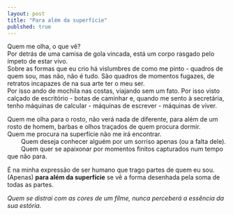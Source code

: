 ```yaml
---
layout: post
title: "Para além da superfície"
publshed: true
---
```


Quem me olha, o que vê?  
Por detrás de uma camisa de gola vincada, está um corpo rasgado pelo ímpeto de estar vivo.  
Sobre as formas que eu crio há vislumbres de como me pinto - quadros de quem sou, mas não, não é tudo. São quadros de momentos fugazes, de retratos incapazes de na sua arte ter o meu ser.  
Por isso ando de mochila nas costas, viajando sem um fato. Por isso visto calçado de escritório - botas de caminhar e, quando me sento à secretária, tenho máquinas de calcular - máquinas de escrever - máquinas de viver.  

Quem me olha para o rosto, não verá nada de diferente, para além de um rosto de homem, barbas e olhos traçados de quem procura dormir.  
Quem me procura na superfície não me irá encontrar.  
&nbsp;&nbsp;&nbsp;&nbsp;&nbsp;&nbsp;&nbsp;&nbsp;Quem deseja conhecer alguém por um sorriso apenas (ou a falta dele).  
&nbsp;&nbsp;&nbsp;&nbsp;&nbsp;&nbsp;&nbsp;&nbsp;Quem quer se apaixonar por momentos finitos capturados num tempo que não para.  

É na minha expressão de ser humano que trago partes de quem eu sou.  
(Apenas) **para além da superfície** se vê a forma desenhada pela soma de todas as partes.

*Quem se distrai com as cores de um filme, nunca perceberá a essência da sua estória.*  
